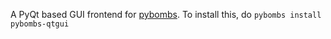 A PyQt based GUI frontend for [pybombs](https://github.com/gnuradio/pybombs). 
To install this, do 
`pybombs install pybombs-qtgui`